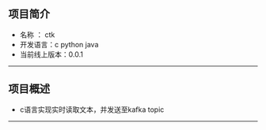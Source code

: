 ## 项目简介 ##
- 名称 ： ctk
- 开发语言：c python java
- 当前线上版本：0.0.1

--------------------------------------------------------------------------------

## 项目概述 ##
- c语言实现实时读取文本，并发送至kafka topic

--------------------------------------------------------------------------------
